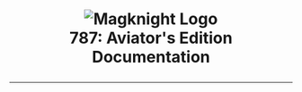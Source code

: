 <h1 align="center">
<img src="https://flamboyant-mccarthy-ce7e97.netlify.com/img/branding/logoGithub.png" alt="Magknight Logo"><br>
<b>787</b>: Aviator's Edition<br>Documentation<hr>
</h1>
